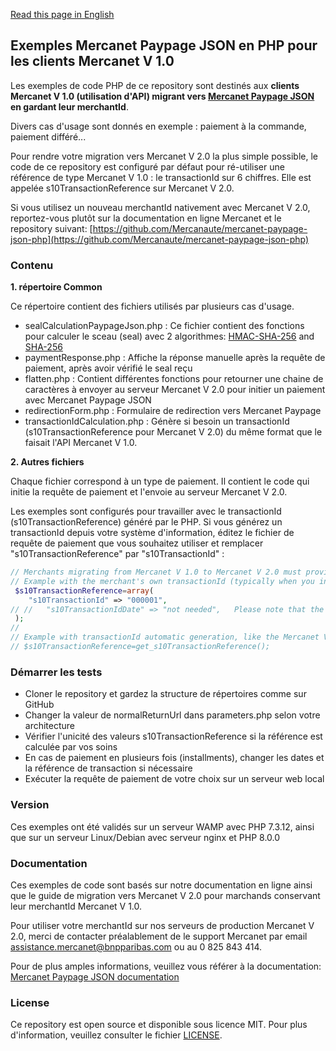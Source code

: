 [Read this page in English](README.md)

## Exemples Mercanet Paypage JSON en PHP pour les clients Mercanet V 1.0

Les exemples de code PHP de ce repository sont destinés aux **clients Mercanet V 1.0 (utilisation d'API) migrant vers [Mercanet Paypage JSON](https://documentation.mercanet.bnpparibas.net/index.php?title=Connecteur_JSON) en gardant leur merchantId**.

Divers cas d'usage sont donnés en exemple : paiement à la commande, paiement différé...

Pour rendre votre migration vers Mercanet V 2.0 la plus simple possible, le code de ce repository est configuré par défaut pour ré-utiliser une référence de type Mercanet V 1.0 : le transactionId sur 6 chiffres. Elle est appelée s10TransactionReference sur Mercanet V 2.0.

Si vous utilisez un nouveau merchantId nativement avec Mercanet V 2.0, reportez-vous plutôt sur la documentation en ligne Mercanet et le repository suivant: [https://github.com/Mercanaute/mercanet-paypage-json-php](https://github.com/Mercanaute/mercanet-paypage-json-php)


### Contenu

 **1. répertoire Common**

Ce répertoire contient des fichiers utilisés par plusieurs cas d'usage.

- sealCalculationPaypageJson.php : Ce fichier contient des fonctions pour calculer le sceau (seal) avec 2 algorithmes: [HMAC-SHA-256](https://documentation.mercanet.bnpparibas.net/index.php?title=Connecteur_POST#Outil_de_calcul_de_la_signature) and [SHA-256](https://documentation.mercanet.bnpparibas.net/index.php?title=Connecteur_POST#Outil_de_calcul_de_la_signature)
- paymentResponse.php : Affiche la réponse manuelle après la requête de paiement, après avoir vérifié le seal reçu
- flatten.php : Contient différentes fonctions pour retourner une chaine de caractères à envoyer au serveur Mercanet V 2.0 pour initier un paiement avec Mercanet Paypage JSON
- redirectionForm.php : Formulaire de redirection vers Mercanet Paypage
- transactionIdCalculation.php : Génère si besoin un transactionId (s10TransactionReference pour Mercanet V 2.0) du même format que le faisait l'API Mercanet V 1.0.

 **2. Autres fichiers**

Chaque fichier correspond à un type de paiement. Il contient le code qui initie la requête de paiement et l'envoie au serveur Mercanet V 2.0.

Les exemples sont configurés pour travailler avec le transactionId (s10TransactionReference) généré par le PHP. Si vous générez un transactionId depuis votre système d'information, éditez le fichier de requête de paiement que vous souhaitez utiliser et remplacer "s10TransactionReference" par "s10TransactionId" :

```php
// Merchants migrating from Mercanet V 1.0 to Mercanet V 2.0 must provide a transactionId. This easily done below. (second example used as default).
// Example with the merchant's own transactionId (typically when you increment Ids from your database)
 $s10TransactionReference=array(
    "s10TransactionId" => "000001",
// //   "s10TransactionIdDate" => "not needed",   Please note that the date is not needed, Mercanet V server will apply its date.
 );
//
// Example with transactionId automatic generation, like the Mercanet V 1.0 API was doing.
// $s10TransactionReference=get_s10TransactionReference();
```

### Démarrer les tests

- Cloner le repository et gardez la structure de répertoires comme sur GitHub
- Changer la valeur de normalReturnUrl dans parameters.php selon votre architecture
- Vérifier l'unicité des valeurs s10TransactionReference si la référence est calculée par vos soins
- En cas de paiement en plusieurs fois (installments), changer les dates et la référence de transaction si nécessaire
- Exécuter la requête de paiement de votre choix sur un serveur web local

### Version

Ces exemples ont été validés sur un serveur WAMP avec PHP 7.3.12,
ainsi que sur un serveur Linux/Debian avec serveur nginx et PHP 8.0.0

### Documentation

Ces exemples de code sont basés sur notre documentation en ligne ainsi que le guide de migration vers Mercanet V 2.0 pour marchands conservant leur merchantId Mercanet V 1.0.

Pour utiliser votre merchantId sur nos serveurs de production Mercanet V 2.0, merci de contacter préalablement de le support Mercanet par email [assistance.mercanet@bnpparibas.com](mailto:assistance.mercanet@bnpparibas.com) ou au 0 825 843 414.

Pour de plus amples informations, veuillez vous référer à la documentation: [Mercanet Paypage JSON documentation](https://documentation.mercanet.bnpparibas.net/index.php?title=Connecteur_JSON)

### License

Ce repository est open source et disponible sous licence MIT. Pour plus d'information, veuillez consulter le fichier [LICENSE](LICENSE).
